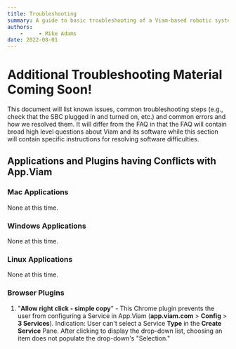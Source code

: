 ```yaml
---
title: Troubleshooting
summary: A guide to basic troubleshooting of a Viam-based robotic system and easy fixes to common problems.
authors:
    -     - Mike Adams
date: 2022-08-01
---
```

# Additional Troubleshooting Material Coming Soon!

This document will list known issues, common troubleshooting steps (e.g., check that the SBC plugged in and turned on, etc.) and common errors and how we resolved them.
It will differ from the FAQ in that the FAQ will contain broad high level questions about Viam and its software while this section will contain specific instructions for resolving software difficulties.

## Applications and Plugins having Conflicts with App.Viam

### Mac Applications
None at this time.
### Windows Applications
None at this time.
### Linux Applications 
None at this time.
### Browser Plugins
1. "**Allow right click - simple copy**" - This Chrome plugin prevents the user from configuring a Service in App.Viam (**app.viam.com** > **Config** > **3 Services**).
Indication: User can't select a Service **Type** in the **Create Service** Pane.
After clicking to display the drop-down list, choosing an item does not populate the drop-down's "Selection."
